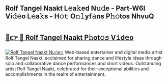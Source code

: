 ## Rolf Tangel Naakt L𝚎a𝚔ed N𝚞𝚍e - Part-W6l Vi𝚍𝚎o L𝚎a𝚔s - H𝚘𝚝 O𝚗𝚕yf𝚊ns P𝚑𝚘tos NhvuQ

# <h2><a href="http://kf61ifr.oniu.top/?m=Rolf+Tangel+Naakt">🔗👉 🔴 Rolf Tangel Naakt P𝚑ot𝚘𝚜 V𝚒d𝚎o</a></h2>

[![Rolf Tangel Naakt Nu𝚍e𝚜](https://i.imgur.com/0qMVB7G.gif)](http://kf61ifr.oniu.top/?m=Rolf+Tangel+Naakt)
Web-based entertainer and digital media artist Rolf Tangel Naakt, acclaimed for sharing dance and lifestyle ideas through solo and collaborative dance performances and short videos. Outstanding artist Rolf Tangel Naakt, celebrated for their exceptional abilities and accomplishments in the realm of entertainment.  
